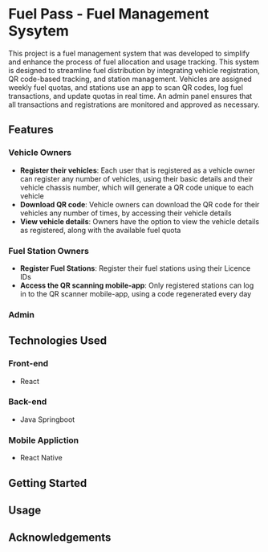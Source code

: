 # Fuel Pass - Fuel Management Sysytem
This project is a fuel management system that was developed to simplify and enhance the process of fuel allocation and usage tracking. This system is designed to streamline fuel distribution by integrating vehicle registration, QR code-based tracking, and station management. Vehicles are assigned weekly fuel quotas, and stations use an app to scan QR codes, log fuel transactions, and update quotas in real time. An admin panel ensures that all transactions and registrations are monitored and approved as necessary.
## Features
### Vehicle Owners
- **Register their vehicles**: Each user that is registered as a vehicle owner can register any number of vehicles, using their basic details and their vehicle chassis number, which will generate a QR code unique to each vehicle
- **Download QR code**: Vehicle owners can download the QR code for their vehicles any number of times, by accessing their vehicle details
- **View vehicle details**: Owners have the option to view the vehicle details as registered, along with the available fuel quota
### Fuel Station Owners
- **Register Fuel Stations**: Register their fuel stations using their Licence IDs
- **Access the QR scanning mobile-app**: Only registered stations can log in to the QR scanner mobile-app, using a code regenerated every day
### Admin
## Technologies Used
### Front-end
- React
### Back-end
- Java Springboot
### Mobile Appliction
- React Native
## Getting Started
## Usage
## Acknowledgements
